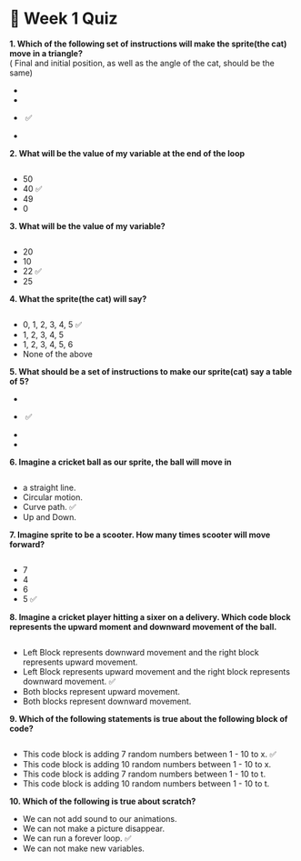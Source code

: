 # 📌 Week 1 Quiz

**1. Which of the following set of instructions will make the sprite(the cat) move in a triangle?**\
 ( Final and initial position, as well as the angle of the cat, should be the same)

 - <img src="https://storage.googleapis.com/swayam-node1-production.appspot.com/assets/img/noc22_cs31/JOC-W1.Q1.a.PNG" alt="">

 - <img src="https://storage.googleapis.com/swayam-node1-production.appspot.com/assets/img/noc22_cs31/JOC_Q1_b.PNG" alt="">

 - <img src="https://storage.googleapis.com/swayam-node1-production.appspot.com/assets/img/noc22_cs31/JOC_Q1_c.PNG" alt="">  ✅

 - <img src="https://storage.googleapis.com/swayam-node1-production.appspot.com/assets/img/noc22_cs31/JOC_Q1_d.PNG" alt="">

**2. What will be the value of my variable at the end of the loop**

<img src="https://storage.googleapis.com/swayam-node1-production.appspot.com/assets/img/noc22_cs31/JOC-W1.Q2.PNG" alt="">
	
- 50
- 40  ✅
- 49
- 0

**3. What will be the value of my variable?**
	
<img src="https://storage.googleapis.com/swayam-node1-production.appspot.com/assets/img/noc22_cs31/JOC-W1.Q3.PNG" alt="">  
  
- 20
- 10
- 22  ✅
- 25

**4. What the sprite(the cat) will say?**

<img src="https://storage.googleapis.com/swayam-node1-production.appspot.com/assets/img/noc22_cs31/JOC-W1.Q4.PNG" alt="">

- 0, 1, 2, 3, 4, 5  ✅
- 1, 2, 3, 4, 5
- 1, 2, 3, 4, 5, 6
- None of the above

**5. What should be a set of instructions to make our sprite(cat) say a table of 5?**

- <img src="https://storage.googleapis.com/swayam-node1-production.appspot.com/assets/img/noc22_cs31/JOC_Q5(revised).a.PNG" alt="">

- <img src="https://storage.googleapis.com/swayam-node1-production.appspot.com/assets/img/noc22_cs31/JOC_Q5(revised).b.PNG" alt="">  ✅

- <img src="https://storage.googleapis.com/swayam-node1-production.appspot.com/assets/img/noc22_cs31/JOC_Q5(revised).c.PNG" alt="">

- <img src="https://storage.googleapis.com/swayam-node1-production.appspot.com/assets/img/noc22_cs31/JOC_Q5(revised).d.PNG" alt="">  
 
**6. Imagine a cricket ball as our sprite, the ball will move in**

<img src="https://storage.googleapis.com/swayam-node1-production.appspot.com/assets/img/noc22_cs31/JOC-W1.Q6.PNG" alt="">

- a straight line.
- Circular motion.  
- Curve path.  ✅
- Up and Down.

**7. Imagine sprite to be a scooter. How many times scooter will move forward?**

<img src="https://storage.googleapis.com/swayam-node1-production.appspot.com/assets/img/noc22_cs31/JOC_Q7.PNG" alt="">

- 7
- 4
- 6
- 5  ✅

**8. Imagine a cricket player hitting a sixer on a delivery. Which code block represents the upward moment and downward movement of the ball.**

<img src="https://storage.googleapis.com/swayam-node1-production.appspot.com/assets/img/noc22_cs31/JOC-W1.Q8.PNG" alt="">
	
- Left Block represents downward movement and the right block represents upward movement.
- Left Block represents upward movement and the right block represents downward movement.  ✅
- Both blocks represent upward movement.
- Both blocks represent downward movement.

**9. Which of the following statements is true about the following block of code?**

<img src="https://storage.googleapis.com/swayam-node1-production.appspot.com/assets/img/noc22_cs31/JOC_Q9.PNG" alt="">

- This code block is adding 7 random numbers between 1 - 10 to x.  ✅
- This code block is adding 10 random numbers between 1 - 10 to x.
- This code block is adding 7 random numbers between 1 - 10 to t.
- This code block is adding 10 random numbers between 1 - 10 to t.

**10. Which of the following is true about scratch?**
- We can not add sound to our animations.
- We can not make a picture disappear.
- We can run a forever loop.  ✅
- We can not make new variables.
